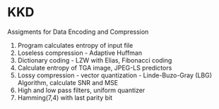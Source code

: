 # KKD
Assigments for Data Encoding and Compression

<ol>
<li> Program calculates entropy of input file</li>
<li> Loseless compression - Adaptive Huffman</li>
<li> Dictionary coding - LZW with Elias, Fibonacci coding</li>
<li> Calculate entropy of TGA image, JPEG-LS predictors </li>
<li> Lossy compression - vector quantization - Linde-Buzo-Gray (LBG) Algorithm, calculate SNR and MSE </li>
<li> High and low pass filters, uniform quantizer </li>
<li> Hamming(7,4) with last parity bit </li>
</ol>
